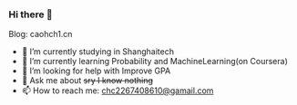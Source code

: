 ### Hi there 👋

Blog: caohch1.cn

- 🔭 I’m currently studying in Shanghaitech
- 🌱 I’m currently learning Probability and MachineLearning(on Coursera)
- 🤔 I’m looking for help with Improve GPA
- 💬 Ask me about ~~sry I know nothing~~
- 📫 How to reach me: chc2267408610@gamail.com
